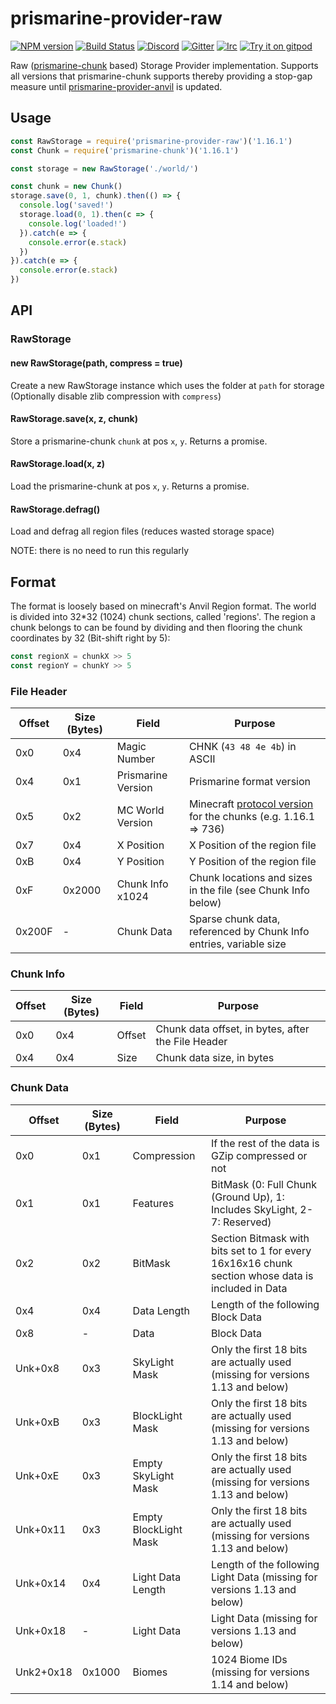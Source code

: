# prismarine-provider-raw
[![NPM version](https://img.shields.io/npm/v/prismarine-provider-raw.svg)](http://npmjs.com/package/prismarine-provider-raw)
[![Build Status](https://github.com/PrismarineJS/prismarine-provider-raw/workflows/CI/badge.svg)](https://github.com/PrismarineJS/prismarine-provider-raw/actions?query=workflow%3A%22CI%22)
[![Discord](https://img.shields.io/badge/chat-on%20discord-brightgreen.svg)](https://discord.gg/GsEFRM8)
[![Gitter](https://img.shields.io/badge/chat-on%20gitter-brightgreen.svg)](https://gitter.im/PrismarineJS/general)
[![Irc](https://img.shields.io/badge/chat-on%20irc-brightgreen.svg)](https://irc.gitter.im/)
[![Try it on gitpod](https://img.shields.io/badge/try-on%20gitpod-brightgreen.svg)](https://gitpod.io/#https://github.com/PrismarineJS/prismarine-provider-raw)

Raw ([prismarine-chunk](https://github.com/PrismarineJS/prismarine-chunk) based) Storage Provider implementation. Supports all versions that prismarine-chunk supports thereby providing a stop-gap measure until [prismarine-provider-anvil](https://github.com/PrismarineJS/prismarine-provider-anvil) is updated.

## Usage

```js
const RawStorage = require('prismarine-provider-raw')('1.16.1')
const Chunk = require('prismarine-chunk')('1.16.1')

const storage = new RawStorage('./world/')

const chunk = new Chunk()
storage.save(0, 1, chunk).then(() => {
  console.log('saved!')
  storage.load(0, 1).then(c => {
    console.log('loaded!')
  }).catch(e => {
    console.error(e.stack)
  })
}).catch(e => {
  console.error(e.stack)
})
```

## API

### RawStorage

#### new RawStorage(path, compress = true)
Create a new RawStorage instance which uses the folder at `path` for storage (Optionally disable zlib compression with `compress`)

#### RawStorage.save(x, z, chunk)
Store a prismarine-chunk `chunk` at pos `x`, `y`. Returns a promise.

#### RawStorage.load(x, z)
Load the prismarine-chunk at pos `x`, `y`. Returns a promise.

#### RawStorage.defrag()
Load and defrag all region files (reduces wasted storage space)

NOTE: there is no need to run this regularly

## Format
The format is loosely based on minecraft's Anvil Region format. The world is divided into 32*32 (1024) chunk sections, called 'regions'.
The region a chunk belongs to can be found by dividing and then flooring the chunk coordinates by 32 (Bit-shift right by 5):
```js
const regionX = chunkX >> 5
const regionY = chunkY >> 5
```

### File Header
| Offset | Size (Bytes) | Field              | Purpose                                                                                                                                                           |
|--------|--------------|--------------------|-------------------------------------------------------------------------------------------------------------------------------------------------------------------|
| 0x0    | 0x4          | Magic Number       | CHNK (`43 48 4e 4b`) in ASCII                                                                                                                                     |
| 0x4    | 0x1          | Prismarine Version | Prismarine format version                                                                                                                                         |
| 0x5    | 0x2          | MC World Version   | Minecraft [protocol version](https://github.com/PrismarineJS/minecraft-data/blob/master/data/pc/common/protocolVersions.json) for the chunks (e.g. 1.16.1 => 736) |
| 0x7    | 0x4          | X Position         | X Position of the region file                                                                                                                                     |
| 0xB    | 0x4          | Y Position         | Y Position of the region file                                                                                                                                     |
| 0xF    | 0x2000       | Chunk Info x1024   | Chunk locations and sizes in the file (see Chunk Info below)                                                                                                      |
| 0x200F | -            | Chunk Data         | Sparse chunk data, referenced by Chunk Info entries, variable size                                                                                                |


### Chunk Info
| Offset | Size (Bytes) | Field  | Purpose                                                      |
|--------|--------------|--------|--------------------------------------------------------------|
| 0x0    | 0x4          | Offset | Chunk data offset, in bytes, after the File Header           |
| 0x4    | 0x4          | Size   | Chunk data size, in bytes                                    |

### Chunk Data
| Offset    | Size (Bytes) | Field                 | Purpose                                                                                            |
|-----------|--------------|-----------------------|----------------------------------------------------------------------------------------------------|
| 0x0       | 0x1          | Compression           | If the rest of the data is GZip compressed or not                                                  |
| 0x1       | 0x1          | Features              | BitMask (0: Full Chunk (Ground Up), 1: Includes SkyLight, 2-7: Reserved)                           |
| 0x2       | 0x2          | BitMask               | Section Bitmask with bits set to 1 for every 16x16x16 chunk section whose data is included in Data |
| 0x4       | 0x4          | Data Length           | Length of the following Block Data                                                                 |
| 0x8       | -            | Data                  | Block Data                                                                                         |
| Unk+0x8   | 0x3          | SkyLight Mask         | Only the first 18 bits are actually used (missing for versions 1.13 and below)                     |
| Unk+0xB   | 0x3          | BlockLight Mask       | Only the first 18 bits are actually used (missing for versions 1.13 and below)                     |
| Unk+0xE   | 0x3          | Empty SkyLight Mask   | Only the first 18 bits are actually used (missing for versions 1.13 and below)                     |
| Unk+0x11  | 0x3          | Empty BlockLight Mask | Only the first 18 bits are actually used (missing for versions 1.13 and below)                     |
| Unk+0x14  | 0x4          | Light Data Length     | Length of the following Light Data (missing for versions 1.13 and below)                           |
| Unk+0x18  | -            | Light Data            | Light Data (missing for versions 1.13 and below)                                                   |
| Unk2+0x18 | 0x1000       | Biomes                | 1024 Biome IDs (missing for versions 1.14 and below)                                               |
